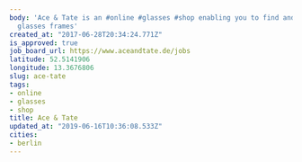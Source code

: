 ```yaml
---
body: 'Ace & Tate is an #online #glasses #shop enabling you to find and purchase several
  glasses frames'
created_at: "2017-06-28T20:34:24.771Z"
is_approved: true
job_board_url: https://www.aceandtate.de/jobs
latitude: 52.5141906
longitude: 13.3676806
slug: ace-tate
tags:
- online
- glasses
- shop
title: Ace & Tate
updated_at: "2019-06-16T10:36:08.533Z"
cities:
- berlin
---
```

